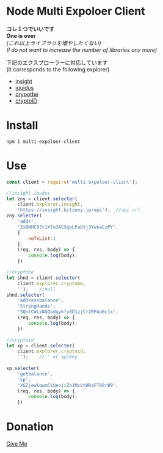# Node Multi Expoloer Client

**コレ１つでいいです**  
**One is over**  
_(これ以上ライブラリを増やしたくない)_  
_(I do not want to increase the number of libraries any more)_

下記のエクスプローラーに対応しています  
(It corresponds to the following explorer)

- [insight](https://github.com/bitpay/insight-api)
- [iquidus](https://github.com/iquidus/explorer)
- [crypotbe](https://cryptobe.com/q)
- [cryptoID](https://chainz.cryptoid.info/api.dws)

# Install

```console
npm i multi-expoloer-client
```

# Use

```javascript
const client = require('multi-expoloer-client');

//insight,iqudus
let zny = client.selecter(
    client.explorer.insight,
    'https://insight.bitzeny.jp/api');  //api url
zny.selecter(
    'addr',
    'ZxBNHC97x1X7o3ACSqbLPaUVj3YwkaCzPY',
    {
        noTxList:1
    },
    (req, res, body) => {
        console.log(body);
    })

//cryptobe
let shnd = client.selecter(
    client.explorer.cryptobe,
    '');    //null
shnd.selecter(
    'addressbalance',
    'StrongHands',
    'SQntCWLsNGQodgykfyXD1zjCr2RPAoBc1x',
    (req, res, body) => {
        console.log(body);
    })

//cryptoid
let xp = client.selecter(
    client.explorer.cryptoid,
    '');    //'' or apikey
    
xp.selecter(
    'getbalance',
    'xp',
    'XGZjewkqwmCiUeojiZb1McVtHRaFT69rB9',
    (req, res, body) => {
        console.log(body);
    })
```

# Donation

[Give Me](https://donation.zinntikumugai.com/)